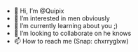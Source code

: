 - 👋 Hi, I’m @Quipix
- 👀 I’m interested in men obviously
- 🌱 I’m currently learning about you ;)
- 💞️ I’m looking to collaborate on he knows
- 📫 How to reach me (Snap: chxrryglxw)

<!---
Quipix/Quipix is a ✨ special ✨ repository because its `README.md` (this file) appears on your GitHub profile.
You can click the Preview link to take a look at your changes.
--->
